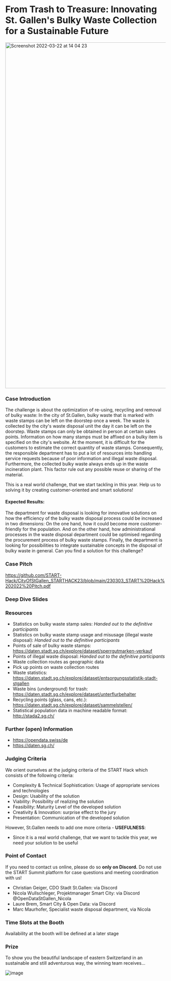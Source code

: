 # From Trash to Treasure: Innovating St. Gallen's Bulky Waste Collection for a Sustainable Future

<img width="1087" alt="Screenshot 2022-03-22 at 14 04 23" src="https://user-images.githubusercontent.com/120366987/226591564-9da80c5d-3fe8-499a-aad7-7c3578eddae3.png">

### Case Introduction
The challenge is about the optimization of re-using, recycling and removal of bulky waste:
In the city of St.Gallen, bulky waste that is marked with waste stamps can be left on the doorstep once a week. The waste is collected by the city's waste disposal unit the day it can be left on the doorstep. Waste stamps can only be obtained in person at certain sales points. Information on how many stamps must be affixed on a bulky item is specified on the city's website.
At the moment, it is difficult for the customers to estimate the correct quantity of waste stamps. Consequently, the responsible department has to put a lot of resources into handling service requests because of poor information and illegal waste disposal. Furthermore, the collected bulky waste always ends up in the waste incineration plant. This factor rule out any possible reuse or sharing of the material. 

This is a real world challenge, that we start tackling in this year. Help us to solving it by creating customer-oriented and smart solutions!

#### Expected Results:
The department for waste disposal is looking for innovative solutions on how the efficiency of the bulky waste disposal process could be increased in two dimensions: On the one hand, how it could become more customer-friendly for the population. And on the other hand, how administrational processes in the waste disposal department could be optimised regarding the procurement process of bulky waste stamps. Finally, the department is looking for possibilities to integrate sustainable concepts in the disposal of bulky waste in general. Can you find a solution for this challenge?



### Case Pitch
https://github.com/START-Hack/CityOfStGallen_STARTHACK23/blob/main/230303_START%20Hack%202022%20Pitch.pdf

### Deep Dive Slides



### Resources
* Statistics on bulky waste stamp sales: *Handed out to the definitive participants*
* Statistics on bulky waste stamp usage and misusage (illegal waste disposal): *Handed out to the definitive participants*
* Points of sale of bulky waste stamps: https://daten.stadt.sg.ch/explore/dataset/sperrgutmarken-verkauf
* Points of illegal waste disposal: *Handed out to the definitive participants*
* Waste collection routes as geographic data
* Pick up points on waste collection routes
* Waste statistics: https://daten.stadt.sg.ch/explore/dataset/entsorgungsstatistik-stadt-stgallen
* Waste bins (underground) for trash: https://daten.stadt.sg.ch/explore/dataset/unterflurbehalter
* Recycling points (glass, cans, etc.): https://daten.stadt.sg.ch/explore/dataset/sammelstellen/
* Statistical population data in machine readable format: http://stada2.sg.ch/

### Further (open) Information
* https://opendata.swiss/de
* https://daten.sg.ch/


### Judging Criteria
We orient ourselves at the judging criteria of the START Hack which consists of the following criteria:
* Complexity & Technical Sophistication: Usage of appropriate services and technologies
* Design: Usability of the solution
* Viability: Possibility of realizing the solution
* Feasibility: Maturity Level of the developed solution
* Creativity & Innovation: surprise effect to the jury
* Presentation: Communication of the developed solution

However, St.Gallen needs to add one more criteria - **USEFULNESS**:

* Since it is a real world challenge, that we want to tackle this year, we need your solution to be useful


### Point of Contact
If you need to contact us online, please do so **only on Discord.** Do not use the START Summit platform for case questions and meeting coordination with us!

* Christian Geiger, CDO Stadt St.Gallen: via Discord
* Nicola Wullschleger, Projektmanager Smart City: via Discord @OpenDataStGallen_Nicola
* Laure Brem, Smart City & Open Data: via Discord
* Marc Maurhofer, Specialist waste disposal department, via Nicola

### Time Slots at the Booth
Availability at the booth will be defined at a later stage

### Prize
To show you the beautiful landscape of eastern Switzerland in an sustainable and still adventurous way, the winning team receives...

![image](https://user-images.githubusercontent.com/62013029/157916309-da4c4adf-212e-47ca-a5ef-cdb0dad43ccf.png)



